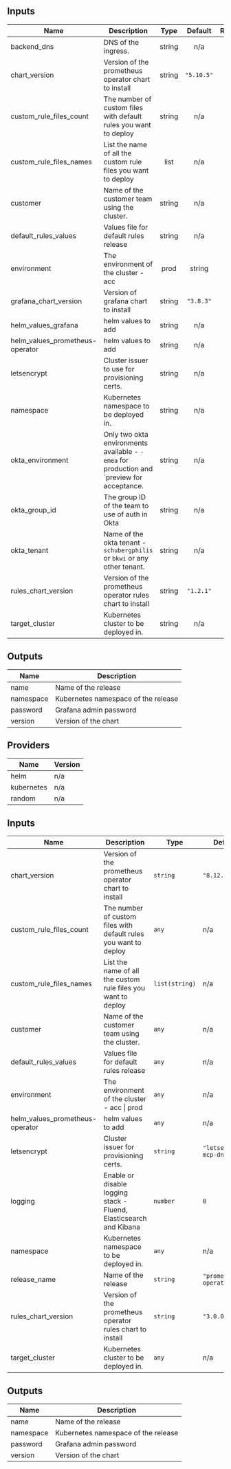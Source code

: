 ## Inputs

| Name | Description | Type | Default | Required |
|------|-------------|:----:|:-----:|:-----:|
| backend\_dns | DNS of the ingress. | string | n/a | yes |
| chart\_version | Version of the prometheus operator chart to install | string | `"5.10.5"` | no |
| custom\_rule\_files\_count | The number of custom files with default rules you want to deploy | string | n/a | yes |
| custom\_rule\_files\_names | List the name of all the custom rule files you want to deploy | list | n/a | yes |
| customer | Name of the customer team using the cluster. | string | n/a | yes |
| default\_rules\_values | Values file for default rules release | string | n/a | yes |
| environment | The environment of the cluster - acc | prod | string | n/a | yes |
| grafana\_chart\_version | Version of grafana chart to install | string | `"3.8.3"` | no |
| helm\_values\_grafana | helm values to add | string | n/a | yes |
| helm\_values\_prometheus-operator | helm values to add | string | n/a | yes |
| letsencrypt | Cluster issuer to use for provisioning certs. | string | n/a | yes |
| namespace | Kubernetes namespace to be deployed in. | string | n/a | yes |
| okta\_environment | Only two okta environments available - `-emea` for production and `preview for acceptance. | string | n/a | yes |
| okta\_group\_id | The group ID of the team to use of auth in Okta | string | n/a | yes |
| okta\_tenant | Name of the okta tenant - `schubergphilis` or `bkwi` or any other tenant. | string | n/a | yes |
| rules\_chart\_version | Version of the prometheus operator rules chart to install | string | `"1.2.1"` | no |
| target\_cluster | Kubernetes cluster to be deployed in. | string | n/a | yes |

## Outputs

| Name | Description |
|------|-------------|
| name | Name of the release |
| namespace | Kubernetes namespace of the release |
| password | Grafana admin password |
| version | Version of the chart |

## Providers

| Name | Version |
|------|---------|
| helm | n/a |
| kubernetes | n/a |
| random | n/a |

## Inputs

| Name | Description | Type | Default | Required |
|------|-------------|------|---------|:-----:|
| chart\_version | Version of the prometheus operator chart to install | `string` | `"8.12.2"` | no |
| custom\_rule\_files\_count | The number of custom files with default rules you want to deploy | `any` | n/a | yes |
| custom\_rule\_files\_names | List the name of all the custom rule files you want to deploy | `list(string)` | n/a | yes |
| customer | Name of the customer team using the cluster. | `any` | n/a | yes |
| default\_rules\_values | Values file for default rules release | `any` | n/a | yes |
| environment | The environment of the cluster - acc \| prod | `any` | n/a | yes |
| helm\_values\_prometheus-operator | helm values to add | `any` | n/a | yes |
| letsencrypt | Cluster issuer for provisioning certs. | `string` | `"letsencrypt-mcp-dns"` | no |
| logging | Enable or disable logging stack - Fluend, Elasticsearch and Kibana | `number` | `0` | no |
| namespace | Kubernetes namespace to be deployed in. | `any` | n/a | yes |
| release\_name | Name of the release | `string` | `"prometheus-operator"` | no |
| rules\_chart\_version | Version of the prometheus operator rules chart to install | `string` | `"3.0.0"` | no |
| target\_cluster | Kubernetes cluster to be deployed in. | `any` | n/a | yes |

## Outputs

| Name | Description |
|------|-------------|
| name | Name of the release |
| namespace | Kubernetes namespace of the release |
| password | Grafana admin password |
| version | Version of the chart |

